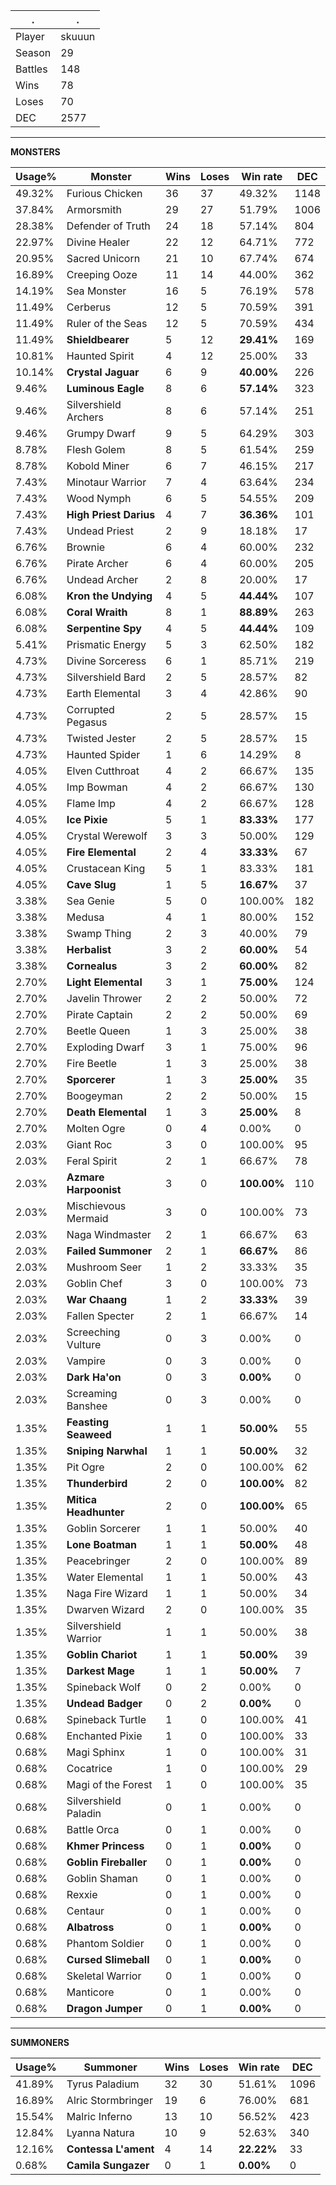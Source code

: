 .|.
|-|-
Player|skuuun
Season|29
Battles|148
Wins|78
Loses|70
DEC|2577

---
**MONSTERS**

Usage%|Monster|Wins|Loses|Win rate|DEC|
-|-|-|-|-|-|
49.32%|Furious Chicken|36|37|49.32%|1148|
37.84%|Armorsmith|29|27|51.79%|1006|
28.38%|Defender of Truth|24|18|57.14%|804|
22.97%|Divine Healer|22|12|64.71%|772|
20.95%|Sacred Unicorn|21|10|67.74%|674|
16.89%|Creeping Ooze|11|14|44.00%|362|
14.19%|Sea Monster|16|5|76.19%|578|
11.49%|Cerberus|12|5|70.59%|391|
11.49%|Ruler of the Seas|12|5|70.59%|434|
11.49%|**Shieldbearer**|5|12|**29.41%**|169|
10.81%|Haunted Spirit|4|12|25.00%|33|
10.14%|**Crystal Jaguar**|6|9|**40.00%**|226|
9.46%|**Luminous Eagle**|8|6|**57.14%**|323|
9.46%|Silvershield Archers|8|6|57.14%|251|
9.46%|Grumpy Dwarf|9|5|64.29%|303|
8.78%|Flesh Golem|8|5|61.54%|259|
8.78%|Kobold Miner|6|7|46.15%|217|
7.43%|Minotaur Warrior|7|4|63.64%|234|
7.43%|Wood Nymph|6|5|54.55%|209|
7.43%|**High Priest Darius**|4|7|**36.36%**|101|
7.43%|Undead Priest|2|9|18.18%|17|
6.76%|Brownie|6|4|60.00%|232|
6.76%|Pirate Archer|6|4|60.00%|205|
6.76%|Undead Archer|2|8|20.00%|17|
6.08%|**Kron the Undying**|4|5|**44.44%**|107|
6.08%|**Coral Wraith**|8|1|**88.89%**|263|
6.08%|**Serpentine Spy**|4|5|**44.44%**|109|
5.41%|Prismatic Energy|5|3|62.50%|182|
4.73%|Divine Sorceress|6|1|85.71%|219|
4.73%|Silvershield Bard|2|5|28.57%|82|
4.73%|Earth Elemental|3|4|42.86%|90|
4.73%|Corrupted Pegasus|2|5|28.57%|15|
4.73%|Twisted Jester|2|5|28.57%|15|
4.73%|Haunted Spider|1|6|14.29%|8|
4.05%|Elven Cutthroat|4|2|66.67%|135|
4.05%|Imp Bowman|4|2|66.67%|130|
4.05%|Flame Imp|4|2|66.67%|128|
4.05%|**Ice Pixie**|5|1|**83.33%**|177|
4.05%|Crystal Werewolf|3|3|50.00%|129|
4.05%|**Fire Elemental**|2|4|**33.33%**|67|
4.05%|Crustacean King|5|1|83.33%|181|
4.05%|**Cave Slug**|1|5|**16.67%**|37|
3.38%|Sea Genie|5|0|100.00%|182|
3.38%|Medusa|4|1|80.00%|152|
3.38%|Swamp Thing|2|3|40.00%|79|
3.38%|**Herbalist**|3|2|**60.00%**|54|
3.38%|**Cornealus**|3|2|**60.00%**|82|
2.70%|**Light Elemental**|3|1|**75.00%**|124|
2.70%|Javelin Thrower|2|2|50.00%|72|
2.70%|Pirate Captain|2|2|50.00%|69|
2.70%|Beetle Queen|1|3|25.00%|38|
2.70%|Exploding Dwarf|3|1|75.00%|96|
2.70%|Fire Beetle|1|3|25.00%|38|
2.70%|**Sporcerer**|1|3|**25.00%**|35|
2.70%|Boogeyman|2|2|50.00%|15|
2.70%|**Death Elemental**|1|3|**25.00%**|8|
2.70%|Molten Ogre|0|4|0.00%|0|
2.03%|Giant Roc|3|0|100.00%|95|
2.03%|Feral Spirit|2|1|66.67%|78|
2.03%|**Azmare Harpoonist**|3|0|**100.00%**|110|
2.03%|Mischievous Mermaid|3|0|100.00%|73|
2.03%|Naga Windmaster|2|1|66.67%|63|
2.03%|**Failed Summoner**|2|1|**66.67%**|86|
2.03%|Mushroom Seer|1|2|33.33%|35|
2.03%|Goblin Chef|3|0|100.00%|73|
2.03%|**War Chaang**|1|2|**33.33%**|39|
2.03%|Fallen Specter|2|1|66.67%|14|
2.03%|Screeching Vulture|0|3|0.00%|0|
2.03%|Vampire|0|3|0.00%|0|
2.03%|**Dark Ha'on**|0|3|**0.00%**|0|
2.03%|Screaming Banshee|0|3|0.00%|0|
1.35%|**Feasting Seaweed**|1|1|**50.00%**|55|
1.35%|**Sniping Narwhal**|1|1|**50.00%**|32|
1.35%|Pit Ogre|2|0|100.00%|62|
1.35%|**Thunderbird**|2|0|**100.00%**|82|
1.35%|**Mitica Headhunter**|2|0|**100.00%**|65|
1.35%|Goblin Sorcerer|1|1|50.00%|40|
1.35%|**Lone Boatman**|1|1|**50.00%**|48|
1.35%|Peacebringer|2|0|100.00%|89|
1.35%|Water Elemental|1|1|50.00%|43|
1.35%|Naga Fire Wizard|1|1|50.00%|34|
1.35%|Dwarven Wizard|2|0|100.00%|35|
1.35%|Silvershield Warrior|1|1|50.00%|38|
1.35%|**Goblin Chariot**|1|1|**50.00%**|39|
1.35%|**Darkest Mage**|1|1|**50.00%**|7|
1.35%|Spineback Wolf|0|2|0.00%|0|
1.35%|**Undead Badger**|0|2|**0.00%**|0|
0.68%|Spineback Turtle|1|0|100.00%|41|
0.68%|Enchanted Pixie|1|0|100.00%|33|
0.68%|Magi Sphinx|1|0|100.00%|31|
0.68%|Cocatrice|1|0|100.00%|29|
0.68%|Magi of the Forest|1|0|100.00%|35|
0.68%|Silvershield Paladin|0|1|0.00%|0|
0.68%|Battle Orca|0|1|0.00%|0|
0.68%|**Khmer Princess**|0|1|**0.00%**|0|
0.68%|**Goblin Fireballer**|0|1|**0.00%**|0|
0.68%|Goblin Shaman|0|1|0.00%|0|
0.68%|Rexxie|0|1|0.00%|0|
0.68%|Centaur|0|1|0.00%|0|
0.68%|**Albatross**|0|1|**0.00%**|0|
0.68%|Phantom Soldier|0|1|0.00%|0|
0.68%|**Cursed Slimeball**|0|1|**0.00%**|0|
0.68%|Skeletal Warrior|0|1|0.00%|0|
0.68%|Manticore|0|1|0.00%|0|
0.68%|**Dragon Jumper**|0|1|**0.00%**|0|

---
**SUMMONERS**

Usage%|Summoner|Wins|Loses|Win rate|DEC|
-|-|-|-|-|-|
41.89%|Tyrus Paladium|32|30|51.61%|1096|
16.89%|Alric Stormbringer|19|6|76.00%|681|
15.54%|Malric Inferno|13|10|56.52%|423|
12.84%|Lyanna Natura|10|9|52.63%|340|
12.16%|**Contessa L'ament**|4|14|**22.22%**|33|
0.68%|**Camila Sungazer**|0|1|**0.00%**|0|
